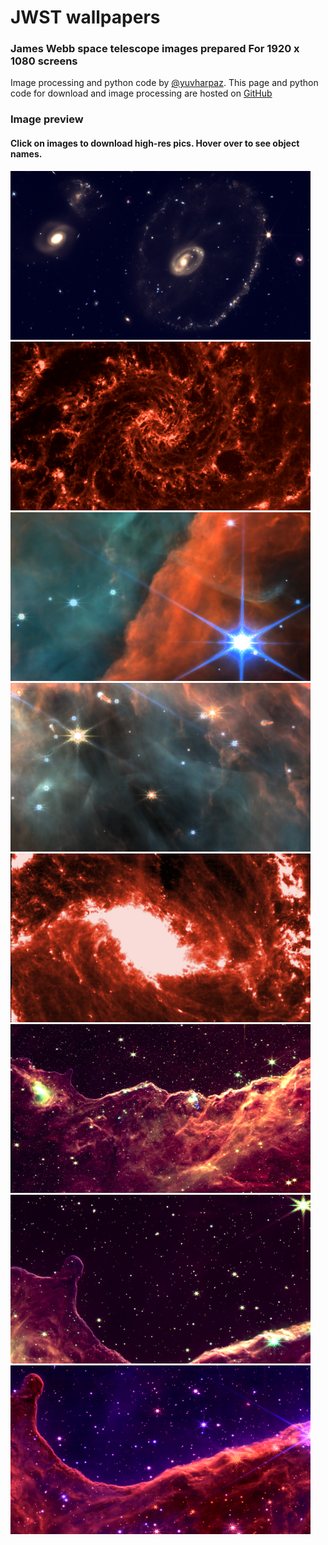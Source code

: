 # JWST wallpapers
### James Webb space telescope images prepared For 1920 x 1080 screens
Image processing and python code by [@yuvharpaz](https://twitter.com/yuvharpaz). This page and python code for download and image processing are hosted on  [GitHub](https://github.com/yuval-harpaz/astro)
### Image preview
#### Click on images to download high-res pics. Hover over to see object names.
<a href="https://github.com/yuval-harpaz/astro/raw/main/pics/wallpaper/cartwheel.png" download>
    <img src="thumb/cartwheel.png" alt="Cartwheel Galaxy">
</a>
<a href="NGC628_miri.png" download>
  <img src="thumb/NGC628_miri.png" alt="NGC 628">
</a>
<a href="orion_bar.png" download>
  <img src="thumb/orion_bar.png" alt="The bar in Orion Nebula">
</a>
<a href="orion_proplyds.png" download>
  <img src="thumb/orion_proplyds.png" alt="Proplyds in Orion Nebula">
</a>
<a href="NGC1365_miri.png" download>
  <img src="thumb/NGC1365_miri.png" alt="NGC 1365">
</a>
<a href="carina_large.png" download>
  <img src="thumb/carina_large.png" alt="Cosmic cliffs in Carina Nebula">
</a>
<a href="carina_bay.png" download>
  <img src="thumb/carina_bay.png" alt="Cosmic cliffs in Carina Nebula">
</a>
<a href="carina_bay_pink.png" download>
  <img src="thumb/carina_bay_pink.png" alt="Cosmic cliffs in Carina Nebula">
</a>

